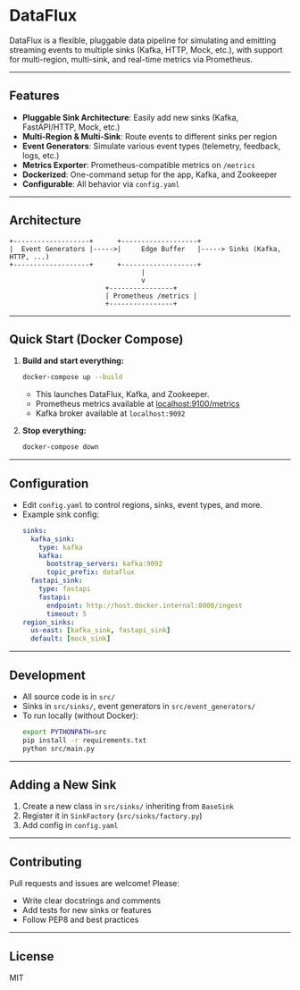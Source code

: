 # DataFlux

DataFlux is a flexible, pluggable data pipeline for simulating and emitting streaming events to multiple sinks (Kafka, HTTP, Mock, etc.), with support for multi-region, multi-sink, and real-time metrics via Prometheus.

---

## Features
- **Pluggable Sink Architecture**: Easily add new sinks (Kafka, FastAPI/HTTP, Mock, etc.)
- **Multi-Region & Multi-Sink**: Route events to different sinks per region
- **Event Generators**: Simulate various event types (telemetry, feedback, logs, etc.)
- **Metrics Exporter**: Prometheus-compatible metrics on `/metrics`
- **Dockerized**: One-command setup for the app, Kafka, and Zookeeper
- **Configurable**: All behavior via `config.yaml`

---

## Architecture
```
+-------------------+      +-------------------+
|  Event Generators |----->|     Edge Buffer   |-----> Sinks (Kafka, HTTP, ...)
+-------------------+      +-------------------+
                                 |
                                 v
                        +----------------+
                        | Prometheus /metrics |
                        +----------------+
```

---

## Quick Start (Docker Compose)

1. **Build and start everything:**
   ```sh
   docker-compose up --build
   ```
   - This launches DataFlux, Kafka, and Zookeeper.
   - Prometheus metrics available at [localhost:9100/metrics](http://localhost:9100/metrics)
   - Kafka broker available at `localhost:9092`

2. **Stop everything:**
   ```sh
   docker-compose down
   ```

---

## Configuration
- Edit `config.yaml` to control regions, sinks, event types, and more.
- Example sink config:
  ```yaml
  sinks:
    kafka_sink:
      type: kafka
      kafka:
        bootstrap_servers: kafka:9092
        topic_prefix: dataflux
    fastapi_sink:
      type: fastapi
      fastapi:
        endpoint: http://host.docker.internal:8000/ingest
        timeout: 5
  region_sinks:
    us-east: [kafka_sink, fastapi_sink]
    default: [mock_sink]
  ```

---

## Development
- All source code is in `src/`
- Sinks in `src/sinks/`, event generators in `src/event_generators/`
- To run locally (without Docker):
  ```sh
  export PYTHONPATH=src
  pip install -r requirements.txt
  python src/main.py
  ```

---

## Adding a New Sink
1. Create a new class in `src/sinks/` inheriting from `BaseSink`
2. Register it in `SinkFactory` (`src/sinks/factory.py`)
3. Add config in `config.yaml`

---

## Contributing
Pull requests and issues are welcome! Please:
- Write clear docstrings and comments
- Add tests for new sinks or features
- Follow PEP8 and best practices

---

## License
MIT
